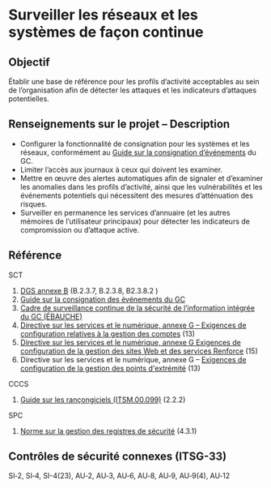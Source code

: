 # Surveiller les réseaux et les systèmes de façon continue

## Objectif

Établir une base de référence pour les profils d’activité acceptables au sein de l’organisation afin de détecter les attaques et les indicateurs d’attaques potentielles.

## Renseignements sur le projet – Description

- Configurer la fonctionnalité de consignation pour les systèmes et les réseaux, conformément au [Guide sur la consignation d’événements](https://www.canada.ca/fr/gouvernement/systeme/gouvernement-numerique/securite-confidentialite-ligne/guide-sur-la-consignation-evenements.html) du GC.
- Limiter l’accès aux journaux à ceux qui doivent les examiner.
- Mettre en œuvre des alertes automatiques afin de signaler et d’examiner les anomalies dans les profils d’activité, ainsi que les vulnérabilités et les événements potentiels qui nécessitent des mesures d’atténuation des risques.
- Surveiller en permanence les services d’annuaire (et les autres mémoires de l’utilisateur principaux) pour détecter les indicateurs de compromission ou d’attaque active.

## Référence

SCT

1. [DGS annexe B](https://www.tbs-sct.gc.ca/pol/doc-fra.aspx?id=32611#appB) (B.2.3.7, B.2.3.8, B2.3.8.2 )
2. [Guide sur la consignation des événements du GC](https://www.canada.ca/fr/gouvernement/systeme/gouvernement-numerique/securite-confidentialite-ligne/guide-sur-la-consignation-evenements.html)
3. [Cadre de surveillance continue de la sécurité de l’information intégrée du GC (ÉBAUCHE)](https://www.gcpedia.gc.ca/gcwiki/images/f/f1/GC_Enterprise_Information_Security_Continuous_Monitoring_Concept_Paper.pdf)
4. [Directive sur les services et le numérique, annexe G – Exigences de configuration relatives à la gestion des comptes](https://www.gcpedia.gc.ca/gcwiki/images/8/87/7_-_Exigences_de_configuration_relatives_Ã_la_gestion_des_comptes.pdf) (13)
5. [Directive sur les services et le numérique, annexe G Exigences de configuration de la gestion des sites Web et des services Renforce](https://www.gcpedia.gc.ca/gcwiki/images/b/b4/Exigences_de_configuration_de_la_gestion_des_sites_Web_et_des_services.pdf) (15)
6. Directive sur les services et le numérique, annexe G – [Exigences de configuration de la gestion des points d'extrémité](https://www.gcpedia.gc.ca/gcwiki/images/c/c8/5_-_Exigences_de_configuration_de_la_gestion_des_points_d%C3%A2%E2%82%AC%E2%84%A2extr%C3%83%C2%A9mit%C3%83%C2%A9.pdf) (13)

CCCS

1. [Guide sur les rançongiciels (ITSM.00.099)](https://www.gcpedia.gc.ca/gcwiki/images/c/c8/5_-_Exigences_de_configuration_de_la_gestion_des_points_d%C3%A2%E2%82%AC%E2%84%A2extr%C3%83%C2%A9mit%C3%83%C2%A9.pdf) (2.2.2)

SPC

1. [Norme sur la gestion des registres de sécurité](https://service.ssc-spc.gc.ca/en/policies_processes/policies/standard-management-security-log) (4.3.1)

## Contrôles de sécurité connexes (ITSG-33)

SI‑2, SI‑4, SI-4(23), AU‑2, AU‑3, AU‑6, AU‑8, AU‑9, AU‑9(4), AU‑12
